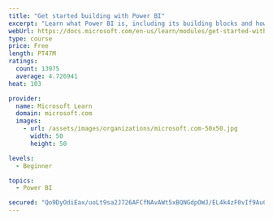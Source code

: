 ```yaml
---
title: "Get started building with Power BI"
excerpt: "Learn what Power BI is, including its building blocks and how they work together."
webUrl: https://docs.microsoft.com/en-us/learn/modules/get-started-with-power-bi/
type: course
price: Free
length: PT47M
ratings:
  count: 13975
  average: 4.726941
heat: 103

provider:
  name: Microsoft Learn
  domain: microsoft.com
  images:
    - url: /assets/images/organizations/microsoft.com-50x50.jpg
      width: 50
      height: 50

levels:
  - Beginner

topics:
  - Power BI

secured: "Qo9DyOdiEax/uoLt9sa2J726AFCfNAvAWt5xBQNGdpOWJ/EL4k4zF0vIf9AuCRx4EvKUtfjfgOnyh0/ogTODXqmizh+8lh03+uNfgcAtC6K5pzR5JseddYuwP5CrF5W9vAgUQgUt09Fje2Yz1hROs7KHYCx/vMBJOhNAvu9RmDbaVPS74QDJ6qVispMXqcy7cQCOLOZ1BBedN8AzSNw5YrsDDIB8t2MufA69gblmxsHpL5nO42ICXseiBXU3yx85jCCuMVutsnD4UZxuILim65pEWbWf5AX0ClCZscrq/8mmruywX4DOc6TeiLybYEFMJNUBOoZPUMub2cX/Biy0WT95bye165qoxobztcEqwvRODzn08htVdzHAwU6duuRGliNinxvt1xJXdwdlBKbung==;DvWnkoyk+qSXIzaiqLdY5w=="
---
```


